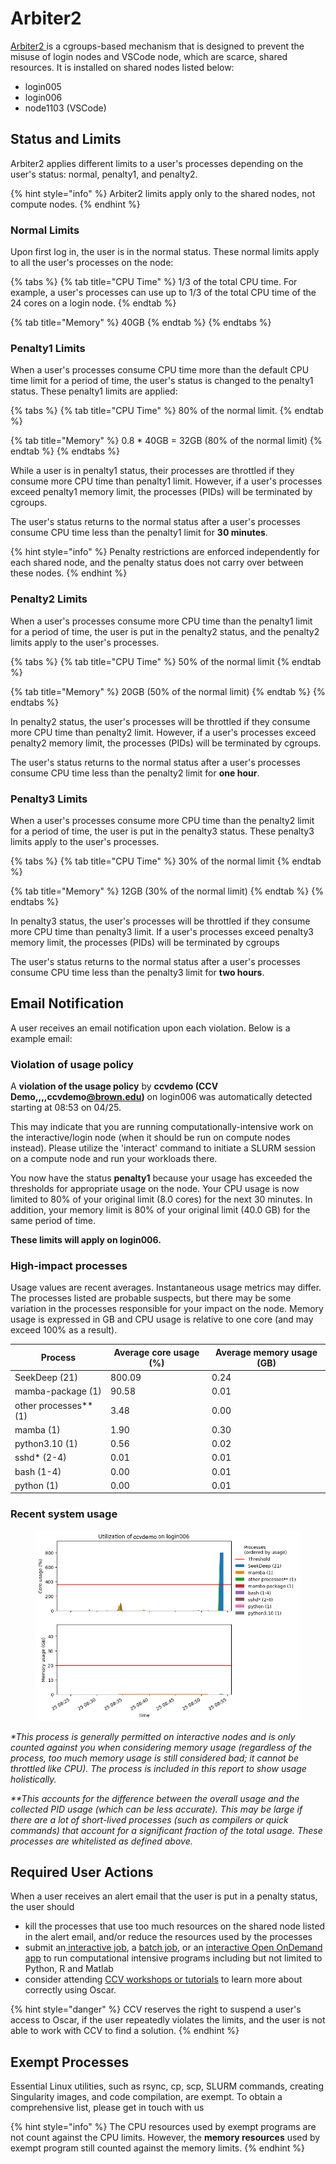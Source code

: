 # Arbiter2

[Arbiter2 ](https://github.com/CHPC-UofU/arbiter2)is a cgroups-based mechanism that is designed to prevent the misuse of login nodes and VSCode node, which are scarce, shared resources. It is installed on shared nodes listed below:

* login005
* login006
* node1103 (VSCode)

## Status and Limits

Arbiter2 applies different limits to a user's processes depending on the user's status: normal, penalty1, and penalty2.

{% hint style="info" %}
Arbiter2 limits apply only to the shared nodes, not compute nodes.
{% endhint %}

### Normal Limits

Upon first log in, the user is in the normal status. These normal limits apply to all the user's processes on the node:

{% tabs %}
{% tab title="CPU Time" %}
1/3 of the total CPU time. For example, a user's processes can use up to 1/3 of the total CPU time of the 24 cores on a login node.&#x20;
{% endtab %}

{% tab title="Memory" %}
40GB
{% endtab %}
{% endtabs %}

### Penalty1 Limits

When a user's processes consume CPU time more than the default CPU time limit for a period of time, the user's status is changed to the penalty1 status. These penalty1 limits are applied:&#x20;

{% tabs %}
{% tab title="CPU Time" %}
80% of the normal limit.&#x20;
{% endtab %}

{% tab title="Memory" %}
0.8 \* 40GB = 32GB (80% of the normal limit)
{% endtab %}
{% endtabs %}

While a user is in penalty1 status, their processes are throttled if they consume more CPU time than penalty1 limit. However, if a user's processes exceed penalty1 memory limit, the processes (PIDs) will be terminated by cgroups.

The user's status returns to the normal status after a user's processes consume CPU time less than the penalty1 limit for **30 minutes**.

{% hint style="info" %}
Penalty restrictions are enforced independently for each shared node, and the penalty status does not carry over between these nodes.
{% endhint %}

### Penalty2 Limits

When a user's processes consume more CPU time than the penalty1 limit for a period of time, the user is put in the penalty2 status, and the penalty2 limits apply to the user's processes.

{% tabs %}
{% tab title="CPU Time" %}
50% of the normal limit
{% endtab %}

{% tab title="Memory" %}
20GB (50% of the normal limit)
{% endtab %}
{% endtabs %}

In penalty2 status, the user's processes will be throttled if they consume more CPU time than penalty2 limit. However, if a user's processes exceed penalty2 memory limit, the processes (PIDs) will be terminated by cgroups.

The user's status returns to the normal status after a user's processes consume CPU time less than the penalty2 limit for **one hour**.

### Penalty3 Limits

When a user's processes consume more CPU time than the penalty2 limit for a period of time, the user is put in the penalty3 status. These penalty3 limits apply to the user's processes.&#x20;

{% tabs %}
{% tab title="CPU Time" %}
30% of the normal limit
{% endtab %}

{% tab title="Memory" %}
12GB (30% of the normal limit)
{% endtab %}
{% endtabs %}

In penalty3 status, the user's processes will be throttled if they consume more CPU time than penalty3 limit. If a user's processes exceed penalty3 memory limit, the processes (PIDs) will be terminated by cgroups

The user's status returns to the normal status after a user's processes consume CPU time less than the penalty3 limit for **two hours**.

## Email Notification

A user receives an email notification upon each violation. Below is a example email:

### Violation of usage policy

A **violation of the usage policy** by **ccvdemo (CCV Demo,,,,ccvdemo**[**@brown.edu**](mailto:kevin\_wamae@brown.edu)**)** on login006 was automatically detected starting at 08:53 on 04/25.

This may indicate that you are running computationally-intensive work on the interactive/login node (when it should be run on compute nodes instead). Please utilize the 'interact' command to initiate a SLURM session on a compute node and run your workloads there.

You now have the status **penalty1** because your usage has exceeded the thresholds for appropriate usage on the node. Your CPU usage is now limited to 80% of your original limit (8.0 cores) for the next 30 minutes. In addition, your memory limit is 80% of your original limit (40.0 GB) for the same period of time.

**These limits will apply on login006.**

### High-impact processes

Usage values are recent averages. Instantaneous usage metrics may differ. The processes listed are probable suspects, but there may be some variation in the processes responsible for your impact on the node. Memory usage is expressed in GB and CPU usage is relative to one core (and may exceed 100% as a result).

| Process                 | Average core usage (%) | Average memory usage (GB) |
| ----------------------- | ---------------------- | ------------------------- |
| SeekDeep (21)           | 800.09                 | 0.24                      |
| mamba-package (1)       | 90.58                  | 0.01                      |
| other processes\*\* (1) | 3.48                   | 0.00                      |
| mamba (1)               | 1.90                   | 0.30                      |
| python3.10 (1)          | 0.56                   | 0.02                      |
| sshd\* (2-4)            | 0.01                   | 0.01                      |
| bash (1-4)              | 0.00                   | 0.01                      |
| python (1)              | 0.00                   | 0.01                      |

### Recent system usage

<figure><img src="../../.gitbook/assets/arbiter2img.png" alt=""><figcaption></figcaption></figure>

_\*This process is generally permitted on interactive nodes and is only counted against you when considering memory usage (regardless of the process, too much memory usage is still considered bad; it cannot be throttled like CPU). The process is included in this report to show usage holistically._

_\*\*This accounts for the difference between the overall usage and the collected PID usage (which can be less accurate). This may be large if there are a lot of short-lived processes (such as compilers or quick commands) that account for a significant fraction of the total usage. These processes are whitelisted as defined above._

## Required User Actions

When a user receives an alert email that the user is put in a penalty status, the user should

* kill the processes that use too much resources on the shared node listed in the alert email, and/or reduce the resources used by the processes
* submit an[ interactive job](../../submitting-jobs/interact.md), a [batch job](../../submitting-jobs/batch.md), or an [interactive Open OnDemand app](../open-ondemand/interactive-apps-on-ood.md) to run computational intensive programs including but not limited to Python, R and Matlab
* consider attending [CCV workshops or tutorials](https://events.brown.edu/ccv/all) to learn more about correctly using Oscar.

{% hint style="danger" %}
CCV reserves the right to suspend a user's access to Oscar, if the user repeatedly violates the limits, and the user is not able to work with CCV to find a solution.&#x20;
{% endhint %}

## Exempt Processes

Essential Linux utilities, such as rsync, cp, scp, SLURM commands, creating Singularity images, and code compilation, are exempt. To obtain a comprehensive list, please get in touch with us

{% hint style="info" %}
The CPU resources used by exempt programs are not count against the CPU limits. However, the **memory resources** used by exempt program still counted against the memory limits.
{% endhint %}

